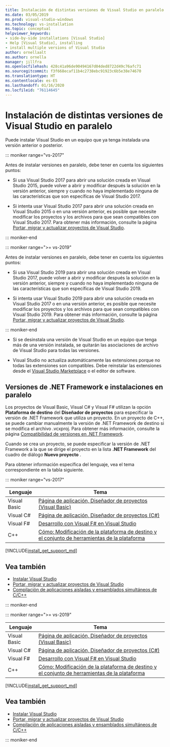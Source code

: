 ```yaml
---
title: Instalación de distintas versiones de Visual Studio en paralelo
ms.date: 03/05/2019
ms.prod: visual-studio-windows
ms.technology: vs-installation
ms.topic: conceptual
helpviewer_keywords:
- side-by-side installations [Visual Studio]
- Help [Visual Studio], installing
- install multiple versions of Visual Studio
author: ornellaalt
ms.author: ornella
manager: jillfra
ms.openlocfilehash: 428c41a96de90494167d04ded8722d49c76afc71
ms.sourcegitcommit: f3f668ecaf11b4c2738ebc91923c6b5e38e74670
ms.translationtype: HT
ms.contentlocale: es-ES
ms.lasthandoff: 01/16/2020
ms.locfileid: "76114645"
---
```

# <a name="install-visual-studio-versions-side-by-side"></a>Instalación de distintas versiones de Visual Studio en paralelo

Puede instalar Visual Studio en un equipo que ya tenga instalada una versión anterior o posterior.

::: moniker range="vs-2017"

Antes de instalar versiones en paralelo, debe tener en cuenta los siguientes puntos:

* Si usa Visual Studio 2017 para abrir una solución creada en Visual Studio 2015, puede volver a abrir y modificar después la solución en la versión anterior, siempre y cuando no haya implementado ninguna de las características que son específicas de Visual Studio 2017.

* Si intenta usar Visual Studio 2017 para abrir una solución creada en Visual Studio 2015 o en una versión anterior, es posible que necesite modificar los proyectos y los archivos para que sean compatibles con Visual Studio 2017. Para obtener más información, consulte la página [Portar, migrar y actualizar proyectos de Visual Studio](../porting/port-migrate-and-upgrade-visual-studio-projects.md?view=vs-2017).

::: moniker-end

::: moniker range=">= vs-2019"

Antes de instalar versiones en paralelo, debe tener en cuenta los siguientes puntos:

* Si usa Visual Studio 2019 para abrir una solución creada en Visual Studio 2017, puede volver a abrir y modificar después la solución en la versión anterior, siempre y cuando no haya implementado ninguna de las características que son específicas de Visual Studio 2019.

* Si intenta usar Visual Studio 2019 para abrir una solución creada en Visual Studio 2017 o en una versión anterior, es posible que necesite modificar los proyectos y los archivos para que sean compatibles con Visual Studio 2019. Para obtener más información, consulte la página [Portar, migrar y actualizar proyectos de Visual Studio](../porting/port-migrate-and-upgrade-visual-studio-projects.md).

::: moniker-end

* Si se desinstala una versión de Visual Studio en un equipo que tenga más de una versión instalada, se quitarán las asociaciones de archivo de Visual Studio para todas las versiones.

* Visual Studio no actualiza automáticamente las extensiones porque no todas las extensiones son compatibles. Debe reinstalar las extensiones desde el [Visual Studio Marketplace](https://marketplace.visualstudio.com/) o el editor de software.

## <a name="net-framework-versions-and-side-by-side-installations"></a>Versiones de .NET Framework e instalaciones en paralelo

Los proyectos de Visual Basic, Visual C# y Visual F# utilizan la opción **Plataforma de destino** del **Diseñador de proyectos** para especificar la versión de .NET Framework que utiliza un proyecto. En un proyecto de C++, se puede cambiar manualmente la versión de .NET Framework de destino si se modifica el archivo .vcxproj. Para obtener más información, consulte la página [Compatibilidad de versiones en .NET Framework](/dotnet/framework/migration-guide/version-compatibility).

Cuando se crea un proyecto, se puede especificar la versión de .NET Framework a la que se dirige el proyecto en la lista **.NET Framework** del cuadro de diálogo **Nuevo proyecto** .

Para obtener información específica del lenguaje, vea el tema correspondiente en la tabla siguiente.

::: moniker range="vs-2017"

| Lenguaje | Tema |
|--------------|-----------|
| Visual Basic | [Página de aplicación, Diseñador de proyectos (Visual Basic)](../ide/reference/application-page-project-designer-visual-basic.md?view=vs-2017) |
| Visual C# | [Página de aplicación, Diseñador de proyectos (C#)](../ide/reference/application-page-project-designer-csharp.md?view=vs-2017) |
| Visual F# | [Desarrollo con Visual F# en Visual Studio](../ide/fsharp-visual-studio.md?view=vs-2017) |
|C++ | [Cómo: Modificación de la plataforma de destino y el conjunto de herramientas de la plataforma](/cpp/build/how-to-modify-the-target-framework-and-platform-toolset/) |

[!INCLUDE[install_get_support_md](includes/install_get_support_md.md)]

## <a name="see-also"></a>Vea también

* [Instalar Visual Studio](install-visual-studio.md?view=vs-2017)
* [Portar, migrar y actualizar proyectos de Visual Studio](../porting/port-migrate-and-upgrade-visual-studio-projects.md?view=vs-2017)
* [Compilación de aplicaciones aisladas y ensamblados simultáneos de C/C++](/cpp/build/building-c-cpp-isolated-applications-and-side-by-side-assemblies/)

::: moniker-end

::: moniker range=">= vs-2019"

| Lenguaje | Tema |
|--------------|-----------|
| Visual Basic | [Página de aplicación, Diseñador de proyectos (Visual Basic)](../ide/reference/application-page-project-designer-visual-basic.md) |
| Visual C# | [Página de aplicación, Diseñador de proyectos (C#)](../ide/reference/application-page-project-designer-csharp.md) |
| Visual F# | [Desarrollo con Visual F# en Visual Studio](../ide/fsharp-visual-studio.md) |
| C++ | [Cómo: Modificación de la plataforma de destino y el conjunto de herramientas de la plataforma](/cpp/build/how-to-modify-the-target-framework-and-platform-toolset/) |

[!INCLUDE[install_get_support_md](includes/install_get_support_md.md)]

## <a name="see-also"></a>Vea también

* [Instalar Visual Studio](install-visual-studio.md)
* [Portar, migrar y actualizar proyectos de Visual Studio](../porting/port-migrate-and-upgrade-visual-studio-projects.md)
* [Compilación de aplicaciones aisladas y ensamblados simultáneos de C/C++](/cpp/build/building-c-cpp-isolated-applications-and-side-by-side-assemblies/)

::: moniker-end
